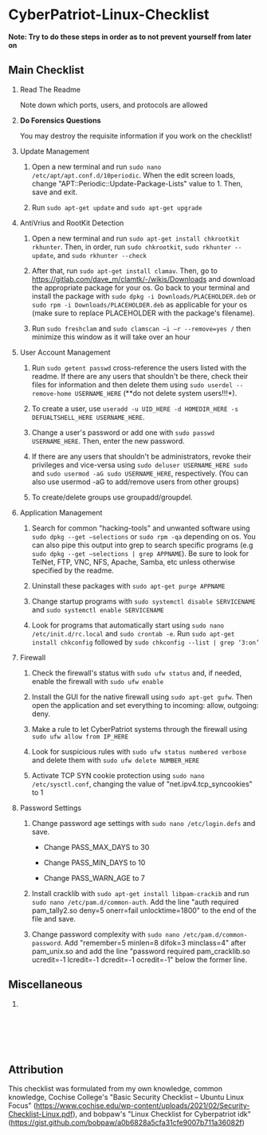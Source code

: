 # CyberPatriot-Linux-Checklist

  **Note: Try to do these steps in order as to not prevent yourself from later on**


## Main Checklist


1. Read The Readme
   
     Note down which ports, users, and protocols are allowed

 
2. **Do Forensics Questions**

     You may destroy the requisite information if you work on the checklist!


3. Update Management

    1. Open a new terminal and run `sudo nano /etc/apt/apt.conf.d/10periodic`. When the edit screen loads, change "APT::Periodic::Update-Package-Lists" value to 1. Then, save and exit.
      
    2.  Run `sudo apt-get update` and `sudo apt-get upgrade`


4. AntiVrius and RootKit Detection

    1. Open a new terminal and run `sudo apt-get install chkrootkit rkhunter`. Then, in order, run `sudo chkrootkit`, `sudo rkhunter --update`, and `sudo rkhunter --check`
    
    2. After that, run `sudo apt-get install clamav`. Then, go to https://gitlab.com/dave_m/clamtk/-/wikis/Downloads and download the appropriate package for your os. Go back to your terminal and install the package with `sudo dpkg -i Downloads/PLACEHOLDER.deb` or `sudo rpm -i Downloads/PLACEHOLDER.deb` as applicable for your os (make sure to replace PLACEHOLDER with the package's filename).
    
    3. Run `sudo freshclam` and `sudo clamscan –i –r --remove=yes /` then minimize this window as it will take over an hour

  
5. User Account Management

    1. Run `sudo getent passwd` cross-reference the users listed with the readme. If there are any users that shouldn't be there, check their files for information and then delete them using `sudo userdel --remove-home USERNAME_HERE` (**do not delete system users!!!*).
      
    2. To create a user, use `useradd -u UID_HERE -d HOMEDIR_HERE -s DEFUALTSHELL_HERE USERNAME_HERE`.
  
    3. Change a user's password or add one with `sudo passwd USERNAME_HERE`. Then, enter the new password.
   
    4. If there are any users that shouldn't be administrators, revoke their privileges and vice-versa using `sudo deluser USERNAME_HERE sudo` and `sudo usermod -aG sudo USERNAME_HERE`, respectively. (You can also use usermod -aG to add/remove users from other groups)
      
    5. To create/delete groups use groupadd/groupdel.


6. Application Management

    1. Search for common "hacking-tools" and unwanted software using  `sudo dpkg --get –selections` or `sudo rpm -qa` depending on os. You can also pipe this output into grep to search specific programs (e.g ` sudo dpkg --get –selections | grep APPNAME`). Be sure to look for TelNet, FTP, VNC, NFS, Apache, Samba, etc unless otherwise specified by the readme.
  
    2. Uninstall these packages with `sudo apt-get purge APPNAME`
  
    3. Change startup programs with `sudo systemctl disable SERVICENAME` and `sudo systemctl enable SERVICENAME`
  
    4. Look for programs that automatically start using `sudo nano /etc/init.d/rc.local` and `sudo crontab -e`. Run `sudo apt-get install chkconfig` followed by `sudo chkconfig --list | grep ‘3:on’`


7. Firewall

    1. Check the firewall's status with `sudo ufw status` and, if needed, enable the firewall with `sudo ufw enable`
   
    2. Install the GUI for the native firewall using `sudo apt-get gufw`. Then open the application and set everything to incoming: allow, outgoing: deny.
  
    3. Make a rule to let CyberPatriot systems through the firewall using `sudo ufw allow from IP_HERE`
  
    4. Look for suspicious rules with `sudo ufw status numbered verbose` and delete them with `sudo ufw delete NUMBER_HERE`
  
    5. Activate TCP SYN cookie protection using `sudo nano /etc/sysctl.conf`, changing the value of "net.ipv4.tcp_syncookies" to 1 

  
9. Password Settings

    1. Change password age settings with `sudo nano /etc/login.defs` and save.
  
        * Change PASS_MAX_DAYS to 30
      
        * Change PASS_MIN_DAYS to 10
      
        * Change PASS_WARN_AGE to 7

    2. Install cracklib with `sudo apt-get install libpam-crackib` and run `sudo nano /etc/pam.d/common-auth`. Add the line "auth required pam_tally2.so deny=5 onerr=fail unlocktime=1800" to the end of the file and save.
  
    3. Change password complexity with `sudo nano /etc/pam.d/common-password`. Add "remember=5 minlen=8 difok=3 minclass=4" after pam_unix.so and add the line "password required pam_cracklib.so ucredit=-1 lcredit=-1 dcredit=-1 ocredit=-1" below the former line.
  

  
 
 
## Miscellaneous

1. 



<br><br><br><br><be>

## Attribution
This checklist was formulated from my own knowledge, common knowledge, Cochise College's "Basic Security Checklist – Ubuntu Linux Focus" (https://www.cochise.edu/wp-content/uploads/2021/02/Security-Checklist-Linux.pdf), and bobpaw's "Linux Checklist for Cyberpatriot idk" (https://gist.github.com/bobpaw/a0b6828a5cfa31cfe9007b711a36082f)
